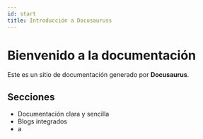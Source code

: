 ```yaml
---
id: start
title: Introducción a Docusauruss
---
```


# Bienvenido a la documentación

Este es un sitio de documentación generado por **Docusaurus**.

## Secciones

- Documentación clara y sencilla
- Blogs integrados
- a